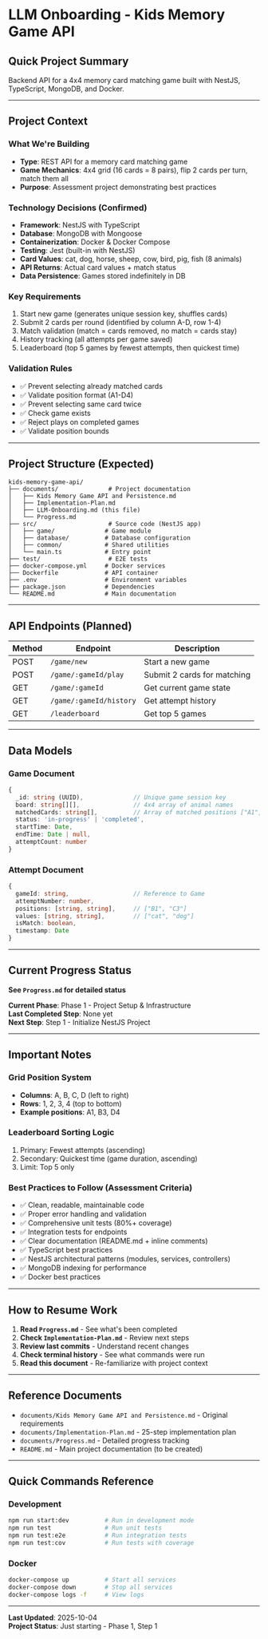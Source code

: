 # LLM Onboarding - Kids Memory Game API

## Quick Project Summary

Backend API for a 4x4 memory card matching game built with NestJS, TypeScript, MongoDB, and Docker.

---

## Project Context

### What We're Building

- **Type**: REST API for a memory card matching game
- **Game Mechanics**: 4x4 grid (16 cards = 8 pairs), flip 2 cards per turn, match them all
- **Purpose**: Assessment project demonstrating best practices

### Technology Decisions (Confirmed)

- **Framework**: NestJS with TypeScript
- **Database**: MongoDB with Mongoose
- **Containerization**: Docker & Docker Compose
- **Testing**: Jest (built-in with NestJS)
- **Card Values**: cat, dog, horse, sheep, cow, bird, pig, fish (8 animals)
- **API Returns**: Actual card values + match status
- **Data Persistence**: Games stored indefinitely in DB

### Key Requirements

1. Start new game (generates unique session key, shuffles cards)
2. Submit 2 cards per round (identified by column A-D, row 1-4)
3. Match validation (match = cards removed, no match = cards stay)
4. History tracking (all attempts per game saved)
5. Leaderboard (top 5 games by fewest attempts, then quickest time)

### Validation Rules

- ✅ Prevent selecting already matched cards
- ✅ Validate position format (A1-D4)
- ✅ Prevent selecting same card twice
- ✅ Check game exists
- ✅ Reject plays on completed games
- ✅ Validate position bounds

---

## Project Structure (Expected)

```
kids-memory-game-api/
├── documents/              # Project documentation
│   ├── Kids Memory Game API and Persistence.md
│   ├── Implementation-Plan.md
│   ├── LLM-Onboarding.md (this file)
│   └── Progress.md
├── src/                    # Source code (NestJS app)
│   ├── game/              # Game module
│   ├── database/          # Database configuration
│   ├── common/            # Shared utilities
│   └── main.ts            # Entry point
├── test/                   # E2E tests
├── docker-compose.yml     # Docker services
├── Dockerfile             # API container
├── .env                   # Environment variables
├── package.json           # Dependencies
└── README.md              # Main documentation
```

---

## API Endpoints (Planned)

| Method | Endpoint                | Description                 |
| ------ | ----------------------- | --------------------------- |
| POST   | `/game/new`             | Start a new game            |
| POST   | `/game/:gameId/play`    | Submit 2 cards for matching |
| GET    | `/game/:gameId`         | Get current game state      |
| GET    | `/game/:gameId/history` | Get attempt history         |
| GET    | `/leaderboard`          | Get top 5 games             |

---

## Data Models

### Game Document

```typescript
{
  _id: string (UUID),              // Unique game session key
  board: string[][],               // 4x4 array of animal names
  matchedCards: string[],          // Array of matched positions ["A1", "B3", ...]
  status: 'in-progress' | 'completed',
  startTime: Date,
  endTime: Date | null,
  attemptCount: number
}
```

### Attempt Document

```typescript
{
  gameId: string,                  // Reference to Game
  attemptNumber: number,
  positions: [string, string],     // ["B1", "C3"]
  values: [string, string],        // ["cat", "dog"]
  isMatch: boolean,
  timestamp: Date
}
```

---

## Current Progress Status

**See `Progress.md` for detailed status**

**Current Phase**: Phase 1 - Project Setup & Infrastructure  
**Last Completed Step**: None yet  
**Next Step**: Step 1 - Initialize NestJS Project

---

## Important Notes

### Grid Position System

- **Columns**: A, B, C, D (left to right)
- **Rows**: 1, 2, 3, 4 (top to bottom)
- **Example positions**: A1, B3, D4

### Leaderboard Sorting Logic

1. Primary: Fewest attempts (ascending)
2. Secondary: Quickest time (game duration, ascending)
3. Limit: Top 5 only

### Best Practices to Follow (Assessment Criteria)

- ✅ Clean, readable, maintainable code
- ✅ Proper error handling and validation
- ✅ Comprehensive unit tests (80%+ coverage)
- ✅ Integration tests for endpoints
- ✅ Clear documentation (README.md + inline comments)
- ✅ TypeScript best practices
- ✅ NestJS architectural patterns (modules, services, controllers)
- ✅ MongoDB indexing for performance
- ✅ Docker best practices

---

## How to Resume Work

1. **Read `Progress.md`** - See what's been completed
2. **Check `Implementation-Plan.md`** - Review next steps
3. **Review last commits** - Understand recent changes
4. **Check terminal history** - See what commands were run
5. **Read this document** - Re-familiarize with project context

---

## Reference Documents

- `documents/Kids Memory Game API and Persistence.md` - Original requirements
- `documents/Implementation-Plan.md` - 25-step implementation plan
- `documents/Progress.md` - Detailed progress tracking
- `README.md` - Main project documentation (to be created)

---

## Quick Commands Reference

### Development

```bash
npm run start:dev          # Run in development mode
npm run test               # Run unit tests
npm run test:e2e           # Run integration tests
npm run test:cov           # Run tests with coverage
```

### Docker

```bash
docker-compose up          # Start all services
docker-compose down        # Stop all services
docker-compose logs -f     # View logs
```

---

**Last Updated**: 2025-10-04  
**Project Status**: Just starting - Phase 1, Step 1
